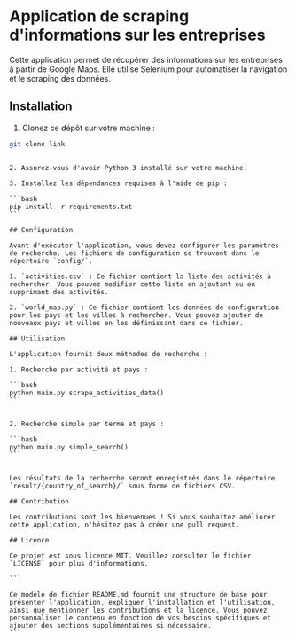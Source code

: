 # Application de scraping d'informations sur les entreprises

Cette application permet de récupérer des informations sur les entreprises à partir de Google Maps. Elle utilise Selenium pour automatiser la navigation et le scraping des données.

## Installation

1. Clonez ce dépôt sur votre machine :

```bash
git clone link
```

````

2. Assurez-vous d'avoir Python 3 installé sur votre machine.

3. Installez les dépendances requises à l'aide de pip :

```bash
pip install -r requirements.txt
```

## Configuration

Avant d'exécuter l'application, vous devez configurer les paramètres de recherche. Les fichiers de configuration se trouvent dans le répertoire `config/`.

1. `activities.csv` : Ce fichier contient la liste des activités à rechercher. Vous pouvez modifier cette liste en ajoutant ou en supprimant des activités.

2. `world_map.py` : Ce fichier contient les données de configuration pour les pays et les villes à rechercher. Vous pouvez ajouter de nouveaux pays et villes en les définissant dans ce fichier.

## Utilisation

L'application fournit deux méthodes de recherche :

1. Recherche par activité et pays :

```bash
python main.py scrape_activities_data()
```


2. Recherche simple par terme et pays :

```bash
python main.py simple_search()
```


Les résultats de la recherche seront enregistrés dans le répertoire `result/{country_of_search}/` sous forme de fichiers CSV.

## Contribution

Les contributions sont les bienvenues ! Si vous souhaitez améliorer cette application, n'hésitez pas à créer une pull request.

## Licence

Ce projet est sous licence MIT. Veuillez consulter le fichier `LICENSE` pour plus d'informations.

```

Ce modèle de fichier README.md fournit une structure de base pour présenter l'application, expliquer l'installation et l'utilisation, ainsi que mentionner les contributions et la licence. Vous pouvez personnaliser le contenu en fonction de vos besoins spécifiques et ajouter des sections supplémentaires si nécessaire.
```
````
